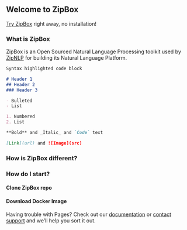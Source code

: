 ## Welcome to ZipBox

[Try ZipBox](https://box.zipnlp.com) right away, no installation!

### What is ZipBox

ZipBox is an Open Sourced Natural Language Processing toolkit used by [ZipNLP](https://zipnlp.com) for building its Natural Language Platform.  

```markdown
Syntax highlighted code block

# Header 1
## Header 2
### Header 3

- Bulleted
- List

1. Numbered
2. List

**Bold** and _Italic_ and `Code` text

[Link](url) and ![Image](src)
```



### How is ZipBox different?



### How do I start?
#### Clone ZipBox repo
#### Download Docker Image

Having trouble with Pages? Check out our [documentation](https://docs.github.com/categories/github-pages-basics/) or [contact support](https://github.com/contact) and we’ll help you sort it out.
